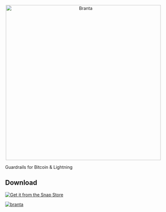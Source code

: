 <p align="center">
  <picture>
    <source media="(prefers-color-scheme: dark)" srcset="https://github.com/BrantaOps/Assets/blob/main/Logos/logo-cropped-white.png?raw=true">
    <source media="(prefers-color-scheme: light)" srcset="https://github.com/BrantaOps/Assets/blob/main/Logos/logo-cropped-black.png?raw=true">
    <img alt="Branta" src="Branta/Assets/goldblackcropped.jpg" width="500">
  </picture>
</p>

Guardrails for Bitcoin & Lightning

## Download
<a href="https://snapcraft.io/branta" target="_blank">
  <picture>
    <source media="(prefers-color-scheme: dark)" srcset="https://snapcraft.io/static/images/badges/en/snap-store-black.svg">
    <source media="(prefers-color-scheme: light)" srcset="https://snapcraft.io/static/images/badges/en/snap-store-white.svg">
    <img alt="Get it from the Snap Store" src="Branta/Assets/goldblackcropped.jpg">
  </picture>
</a>

[![branta](https://snapcraft.io/branta/badge.svg)](https://snapcraft.io/branta)
